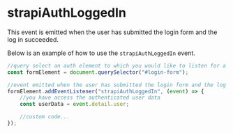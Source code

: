 # strapiAuthLoggedIn

This event is emitted when the user has submitted the login form and the log in succeeded.

Below is an example of how to use the `strapiAuthLoggedIn` event.

```jsx
//query select an auth element to which you would like to listen for a successful log in.
const formElement = document.querySelector("#login-form");

//event emitted when the user has submitted the login form and the log in succeeded
formElement.addEventListener("strapiAuthLoggedIn", (event) => {
	//you have access the authenticated user data
	const userData = event.detail.user;

	//custom code...
});
```